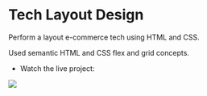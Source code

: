 # Tech Layout Design

Perform a layout e-commerce tech using HTML and CSS.

Used semantic HTML and CSS flex and grid concepts.

- Watch the live project: 

![](https://repository-images.githubusercontent.com/274507091/1532cb80-b56b-11ea-9027-ccc225ed496d)